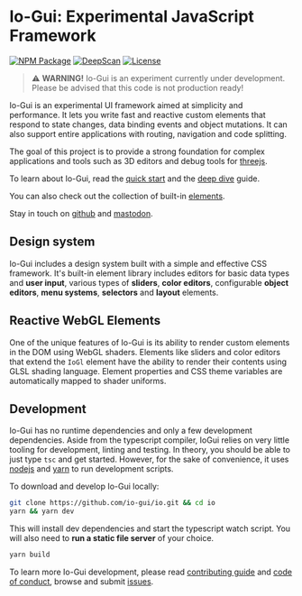 
# Io-Gui: Experimental JavaScript Framework

[![NPM Package][npm]][npm-url]
[![DeepScan][deepscan]][deepscan-url]
[![License][license]][license-url]

> ⚠️ **WARNING!** Io-Gui is an experiment currently under development. Please be advised that this code is not production ready!

Io-Gui is an experimental UI framework aimed at simplicity and performance. It lets you write fast and reactive custom elements that respond to state changes, data binding events and object mutations. It can also support entire applications with routing, navigation and code splitting.

The goal of this project is to provide a strong foundation for complex applications and tools such as 3D editors and debug tools for [threejs].

To learn about Io-Gui, read the [quick start] and the [deep dive] guide.

You can also check out the collection of built-in [elements].

Stay in touch on [github] and [mastodon].

## Design system

Io-Gui includes a design system built with a simple and effective CSS framework. It's built-in element library includes editors for basic data types and **user input**, various types of **sliders**, **color editors**, configurable **object editors**, **menu systems**, **selectors** and **layout** elements.

## Reactive WebGL Elements

One of the unique features of Io-Gui is its ability to render custom elements in the DOM using WebGL shaders. Elements like sliders and color editors that extend the `IoGl` element have the ability to render their contents using GLSL shading language. Element properties and CSS theme variables are automatically mapped to shader uniforms.  

## Development

Io-Gui has no runtime dependencies and only a few development dependencies. Aside from the typescript compiler, IoGui relies on very little tooling for development, linting and testing. In theory, you should be able to just type `tsc` and get started. However, for the sake of convenience, it uses [nodejs] and [yarn] to run development scripts.

To download and develop Io-Gui locally:

```bash
git clone https://github.com/io-gui/io.git && cd io
yarn && yarn dev
```

This will install dev dependencies and start the typescript watch script. You will also need to **run a static file server** of your choice.

```bash
yarn build
```

To learn more Io-Gui development, please read [contributing guide](https://github.com/io-gui/io/blob/main/.github/CONTRIBUTING.md) and [code of conduct](https://github.com/io-gui/io/blob/main/.github/CODE_OF_CONDUCT.md), browse and submit [issues](https://github.com/io-gui/io/issues).

[npm]: https://img.shields.io/npm/v/io-gui
[npm-url]: https://www.npmjs.com/package/io-gui
[deepscan]: https://deepscan.io/api/teams/18863/projects/22152/branches/651706/badge/grade.svg
[deepscan-url]: https://deepscan.io/dashboard#view=project&tid=18863&pid=22152&bid=651706
[license]: https://img.shields.io/github/license/io-gui/io
[license-url]: https://github.com/io-gui/io/blob/main/LICENSE

[github]: https://github.com/io-gui/io/
[mastodon]: https://mastodon.gamedev.place/web/@aki
[threejs]: https://threejs.org
[nodejs]: https://nodejs.org
[yarn]: https://yarnpkg.com

[quick start]: https://iogui.dev/io/#path=Docs,Quick%20Start
[deep dive]: https://iogui.dev/io/#path=Docs,Deep%20Dive
[elements]: https://iogui.dev/io/#path=Demos,Elements